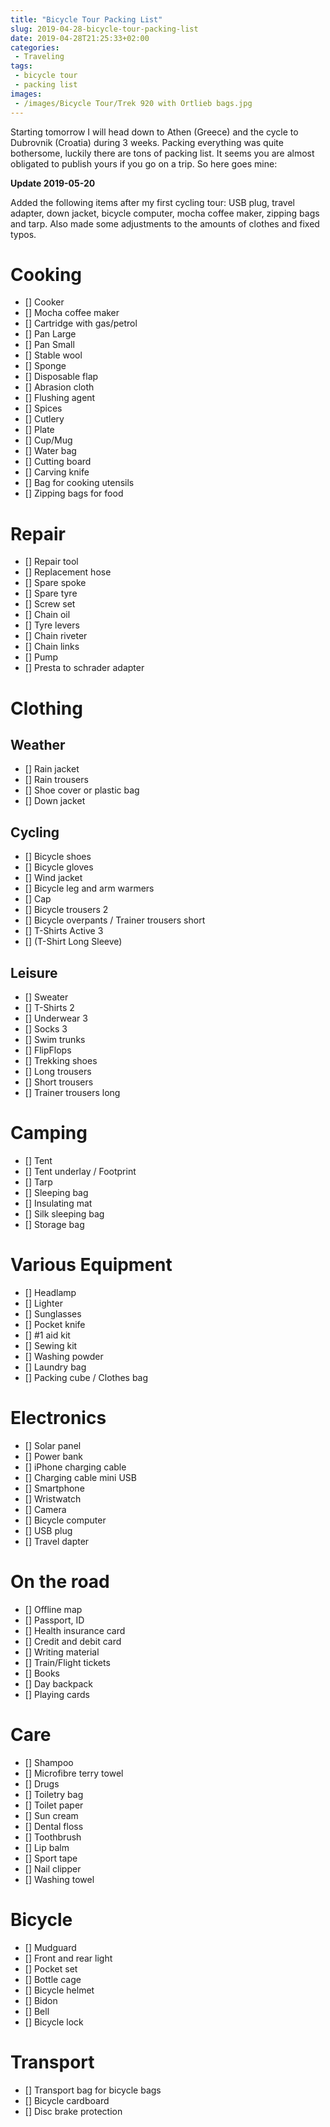 ```yaml
---
title: "Bicycle Tour Packing List"
slug: 2019-04-28-bicycle-tour-packing-list
date: 2019-04-28T21:25:33+02:00
categories:
 - Traveling
tags:
 - bicycle tour
 - packing list
images:
 - /images/Bicycle Tour/Trek 920 with Ortlieb bags.jpg
---
```


Starting tomorrow I will head down to Athen (Greece) and the cycle to Dubrovnik (Croatia) during 3 weeks. Packing everything was quite bothersome, luckily there are tons of packing list. It seems you are almost obligated to publish yours if you go on a trip. So here goes mine:
<!--more-->

**Update 2019-05-20**

Added the following items after my first cycling tour: USB plug, travel adapter, down jacket, bicycle computer, mocha coffee maker, zipping bags and tarp. Also made some adjustments to the amounts of clothes and fixed typos.

# Cooking

- [] Cooker  
- [] Mocha coffee maker
- [] Cartridge with gas/petrol  
- [] Pan Large  
- [] Pan Small  
- [] Stable wool  
- [] Sponge  
- [] Disposable flap  
- [] Abrasion cloth  
- [] Flushing agent  
- [] Spices  
- [] Cutlery  
- [] Plate  
- [] Cup/Mug  
- [] Water bag  
- [] Cutting board
- [] Carving knife
- [] Bag for cooking utensils  
- [] Zipping bags for food

# Repair

- [] Repair tool  
- [] Replacement hose  
- [] Spare spoke  
- [] Spare tyre
- [] Screw set  
- [] Chain oil  
- [] Tyre levers  
- [] Chain riveter  
- [] Chain links  
- [] Pump  
- [] Presta to schrader adapter

# Clothing

## Weather

- [] Rain jacket  
- [] Rain trousers  
- [] Shoe cover or plastic bag  
- [] Down jacket

## Cycling

- [] Bicycle shoes  
- [] Bicycle gloves  
- [] Wind jacket  
- [] Bicycle leg and arm warmers    
- [] Cap  
- [] Bicycle trousers 2  
- [] Bicycle overpants / Trainer trousers short  
- [] T-Shirts Active 3  
- [] (T-Shirt Long Sleeve)  

## Leisure

- [] Sweater  
- [] T-Shirts 2  
- [] Underwear 3  
- [] Socks 3  
- [] Swim trunks  
- [] FlipFlops  
- [] Trekking shoes  
- [] Long trousers  
- [] Short trousers  
- [] Trainer trousers long  

# Camping

- [] Tent  
- [] Tent underlay / Footprint  
- [] Tarp
- [] Sleeping bag  
- [] Insulating mat  
- [] Silk sleeping bag  
- [] Storage bag  

# Various Equipment

- [] Headlamp  
- [] Lighter  
- [] Sunglasses  
- [] Pocket knife  
- [] #1 aid kit  
- [] Sewing kit  
- [] Washing powder  
- [] Laundry bag  
- [] Packing cube / Clothes bag 

# Electronics

- [] Solar panel  
- [] Power bank  
- [] iPhone charging cable  
- [] Charging cable mini USB  
- [] Smartphone  
- [] Wristwatch  
- [] Camera  
- [] Bicycle computer
- [] USB plug
- [] Travel dapter

# On the road

- [] Offline map  
- [] Passport, ID  
- [] Health insurance card  
- [] Credit and debit card  
- [] Writing material  
- [] Train/Flight tickets  
- [] Books  
- [] Day backpack  
- [] Playing cards  

# Care

- [] Shampoo  
- [] Microfibre terry towel  
- [] Drugs  
- [] Toiletry bag  
- [] Toilet paper  
- [] Sun cream  
- [] Dental floss  
- [] Toothbrush  
- [] Lip balm  
- [] Sport tape  
- [] Nail clipper  
- [] Washing towel

# Bicycle

- [] Mudguard  
- [] Front and rear light  
- [] Pocket set  
- [] Bottle cage  
- [] Bicycle helmet  
- [] Bidon  
- [] Bell  
- [] Bicycle lock  

# Transport

- [] Transport bag for bicycle bags  
- [] Bicycle cardboard  
- [] Disc brake protection  